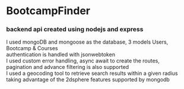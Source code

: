 # BootcampFinder
### backend api created using nodejs and express

I used mongoDB and mongoose as the database, 3 models Users, Bootcamp & Courses</br>
authentication is handled with jsonwebtoken </br>
I used custom error handling, async await to create the routes,  </br>
pagination and advance filtering is also supported</br>
I used a geocoding tool to retrieve search results within a given radius </br>
taking advantage of the 2dsphere features supported by mongodb
